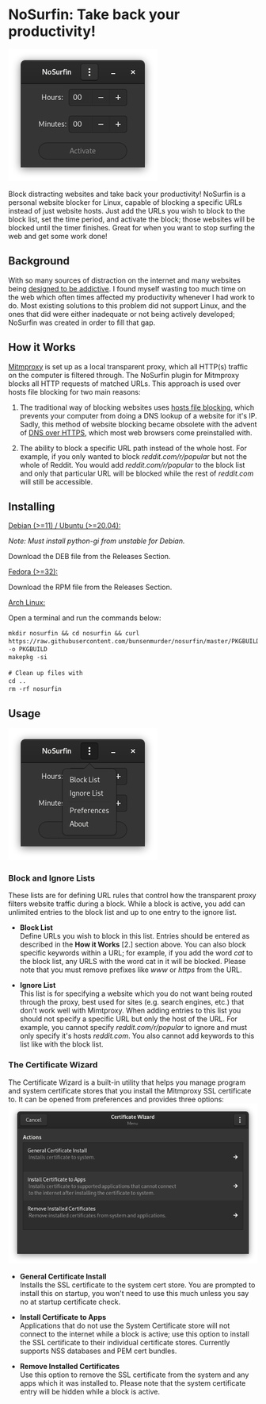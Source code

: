 # NoSurfin: Take back your productivity!

![nosurfin-main-screen][nosurfinimg]

Block distracting websites and take back your productivity! NoSurfin is a personal website blocker for Linux, capable of blocking a specific URLs instead of just website hosts. Just add the URLs you wish to block to the block list, set the time period, and activate the block; those websites will be blocked until the timer finishes. Great for when you want to stop surfing the web and get some work done!

## Background
With so many sources of distraction on the internet and many websites being [designed to be addictive](https://getcoldturkey.com/blog/websites-addictive/). I found myself wasting too much time on the web which often times affected my productivity whenever I had work to do. Most existing solutions to this problem did not support Linux, and the ones that did were either inadequate or not being actively developed; NoSurfin was created in order to fill that gap. 

## How it Works
[Mitmproxy](https://mitmproxy.org/) is set up as a local transparent proxy, which all HTTP(s) traffic on the computer is filtered through. The NoSurfin plugin for Mitmproxy blocks all HTTP requests of matched URLs. This approach is used over hosts file blocking for two main reasons:

1. The traditional way of blocking websites uses [hosts file blocking](https://nordvpn.com/blog/use-hosts-file-block-ads-malware/), which prevents your computer from doing a DNS lookup of a website for it's IP. Sadly, this method of website blocking became obsolete with the advent of [DNS over HTTPS](https://en.wikipedia.org/wiki/DNS_over_HTTPS), which most web browsers come preinstalled with. 

2. The ability to block a specific URL path instead of the whole host. For example, if you only wanted to block *reddit.com/r/popular* but not the whole of Reddit. You would add *reddit.com/r/popular* to the block list and only that particular URL will be blocked while the rest of *reddit.com* will still be accessible.

## Installing

<u>Debian (>=11) / Ubuntu (>=20.04):</u>

_Note: Must install python-gi from unstable for Debian._

Download the DEB file from the Releases Section.

<u>Fedora (>=32):</u>

Download the RPM file from the Releases Section.

<u>Arch Linux:</u>

Open a terminal and run the commands below:

```
mkdir nosurfin && cd nosurfin && curl https://raw.githubusercontent.com/bunsenmurder/nosurfin/master/PKGBUILD -o PKGBUILD
makepkg -si

# Clean up files with
cd ..
rm -rf nosurfin
```

## Usage
![nosurfin-menu][menu]

### Block and Ignore Lists
These lists are for defining URL rules that control how the transparent proxy filters website traffic during a block. While a block is active, you add can unlimited entries to the block list and up to one entry to the ignore list.

* **Block List** <br />
Define URLs you wish to block in this list. Entries should be entered as described in the <b>How it Works</b> [2.] section above. You can also block specific keywords within a URL; for example, if you add the word *cat* to the block list, any URLS with the word cat in it will be blocked. Please note that you must remove prefixes like _www_ or _https_ from the URL. 

* **Ignore List** <br />
This list is for specifying a website which you do not want being routed through the proxy, best used for sites (e.g. search engines, etc.) that don't work well with Mimtproxy. When adding entries to this list you should not specify a specific URL but only the host of the URL. For example, you cannot specify *reddit.com/r/popular* to ignore and must only specify it's hosts *reddit.com*. You also cannot add keywords to this list like with the block list.


### The Certificate Wizard
The Certificate Wizard is a built-in utility that helps you manage program and system certificate stores that you install the Mitmproxy SSL certificate to. It can be opened from preferences and provides three options:
![nosurfin-certificate-wizard][certwiz]

* **General Certificate Install** <br />
Installs the SSL certificate to the system cert store. You are prompted to install this on startup, you won't need to use this much unless you say no at startup certificate check.

* **Install Certificate to Apps** <br />
Applications that do not use the System Certificate store will not connect to the internet while a block is active; use this option to install the SSL certificate to their individual certificate stores. Currently supports NSS databases and PEM cert bundles.

* **Remove Installed Certificates** <br />
Use this option to remove the SSL certificate from the system and any apps which it was installed to. Please note that the system certificate entry will be hidden while a block is active.

<!-- links -->
[nosurfinimg]:images/nosurfin.png
[menu]:images/nosurfin-menu.png
[pref]:images/nosurfin-preferences.png
[certwiz]:images/nosurfin-cert-wiz.png